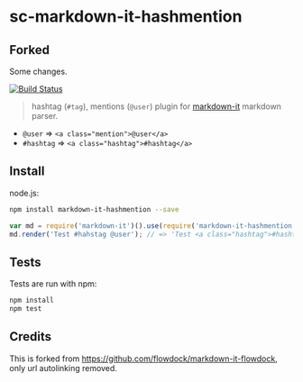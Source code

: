 # sc-markdown-it-hashmention

## Forked

Some changes.

[![Build Status](https://travis-ci.org/flowdock/markdown-it-flowdock.svg)](https://travis-ci.org/flowdock/markdown-it-flowdock)

> hashtag (`#tag`), mentions (`@user`) plugin for [markdown-it](https://github.com/markdown-it/markdown-it) markdown parser.

* `@user` => `<a class="mention">@user</a>`
* `#hashtag` => `<a class="hashtag">#hashtag</a>`

## Install

node.js:

```bash
npm install markdown-it-hashmention --save
```

```js
var md = require('markdown-it')().use(require('markdown-it-hashmention'));
md.render('Test #hahstag @user'); // => 'Test <a class="hashtag">#hashtag</a> <a class="mention">@user</a>'
```

## Tests

Tests are run with npm:

```bash
npm install
npm test
```

## Credits

This is forked from https://github.com/flowdock/markdown-it-flowdock, only url autolinking removed.
